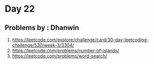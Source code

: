 # Day 22
## Problems by : Dhanwin
1. https://leetcode.com/explore/challenge/card/30-day-leetcoding-challenge/530/week-3/3304/
2. https://leetcode.com/problems/number-of-islands/
3. https://leetcode.com/problems/word-search/
